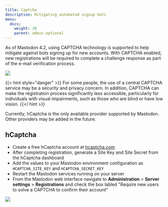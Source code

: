 ```yaml
---
title: Captcha
description: Mitigating automated signup bots
menu:
  docs:
    weight: 30
    parent: admin-optional
---
```


As of Mastodon 4.2, using CAPTCHA technology is supported to help mitigate against bots signing up for new accounts.
With CAPTCHA enabled, new registrations will be required to complete a challenge response as part of the e-mail verification process.

![](/assets/captcha/user-view.png)

{{< hint style="danger" >}}
For some people, the use of a central CAPTCHA service may be a security and privacy concern.
In addition, CAPTCHA can make the registration process significantly less accessible, particularly for individuals with visual impairments, such as those who are blind or have low vision.
{{</ hint >}}

Currently, hCaptcha is the only available provider supported by Mastodon.
Other providers may be added in the future.

## hCaptcha

- Create a free hCaptcha account at [hcaptcha.com](https://www.hcaptcha.com)
- After completing registration, generate a Site Key and Site Secret from the hCaptcha dashboard
- Add the values to your Mastodon environment configuration as `HCAPTCHA_SITE_KEY` and `HCAPTCHA_SECRET_KEY`
- Restart the Mastodon services running on your server
- From the Mastodon web interface navigate to **Administration**  > **Server settings** > **Registrations** and check the box labled "Require new users to solve a CAPTCHA to confirm their account"

![](/assets/captcha/admin-view.png)
